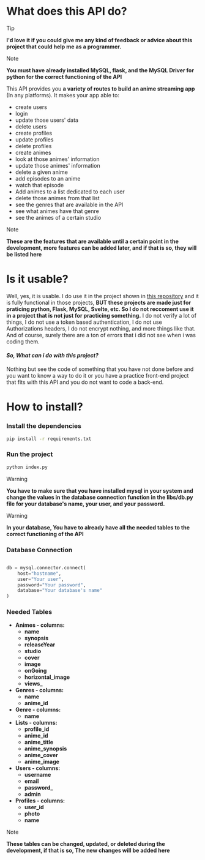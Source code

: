 # What does this API do?

> [!TIP]
> **I'd love it if you could give me any kind of feedback or advice about this project that could help me as a programmer.**

> [!NOTE]
> **You must have already installed MySQL, flask, and the MySQL Driver for python for the correct functioning of the API**

This API provides you **a variety of routes to build an anime streaming app** (In any platforms). It makes your app able to:

- create users
- login
- update those users' data
- delete users
- create profiles
- update profiles
- delete profiles
- create animes
- look at those animes' information
- update those animes' information
- delete a given anime
- add episodes to an anime
- watch that episode
- Add animes to a list dedicated to each user
- delete those animes from that list
- see the genres that are available in the API
- see what animes have that genre
- see the animes of a certain studio

> [!NOTE]
> **These are the features that are available until a certain point in the development, more features can be added later, and if that is so, they will be listed here**

# Is it usable?

Well, yes, it is usable. I do use it in the project shown in [this repository](https://github.com/AnibalDams/Mitteiru) and it is fully functional in those projects, **BUT these projects are made just for praticing python, Flask, MySQL, Svelte, etc. So I do not reccoment use it in a project that is not just for practicing something.** I do not verify a lot of things, I do not use a token based authentication, I do not use Authorizations headers, I do not encrypt nothing, and more things like that. And of course, surely there are a ton of errors that i did not see when i was coding them.

#### *So, What can i do with this project?*

Nothing but see the code of something that you have not done before and you want to know a way to do it or you have a practice front-end project that fits with this API and you do not want to code a back-end.

# How to install?

### Install the dependencies

```bash
pip install -r requirements.txt
```

### Run the project

```bash
python index.py
```

> [!WARNING]
> **You have to make sure that you have installed mysql in your system and change the values in the database connection function in the libs/db.py file for your database's name, your user, and your password.**

> [!WARNING]
> **In your database, You have to already have all the needed tables to the correct functioning of the API**

### Database Connection

```python

db = mysql.connector.connect(
    host="hostname",
    user="Your user",
    password="Your password",
    database="Your database's name"
)

```

### Needed Tables

- **Animes - columns:**
  - **name**
  - **synopsis**
  - **releaseYear**
  - **studio**
  - **cover**
  - **image**
  - **onGoing**
  - **horizontal_image**
  - **views_**
- **Genres - columns:**
  - **name**
  - **anime_id**
- **Genre - columns:**
  - **name**
- **Lists - columns:**
  - **profile_id**
  - **anime_id**
  - **anime_title**
  - **anime_synopsis**
  - **anime_cover**
  - **anime_image**
- **Users - columns:**
  - **username**
  - **email**
  - **password_**
  - **admin**
- **Profiles - columns:**
  - **user_id**
  - **photo**
  - **name**

> [!NOTE]
> **These tables can be changed, updated, or deleted during the development, if that is so, The new changes will be added here**